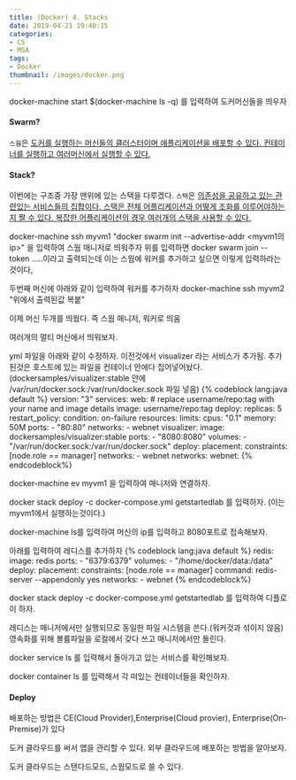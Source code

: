 ```yaml
---
title: (Docker) 4. Stacks
date: 2019-04-21 19:40:15
categories:
- CS
- MSA
tags:
- Docker
thumbnail: /images/docker.png
---
```




docker-machine start $(docker-machine ls -q)
를 입력하여 도커머신들을 띄우자

#### Swarm?
`스웜`은 <u>도커를 실행하는 머신들의 클러스터이며 애플리케이션을 배포할 수 있다. 컨테이너를 실행하고 여러머신에서 실행할 수 있다.</u>

#### Stack?
이번에는 구조중 가장 맨위에 있는 스택을 다루겠다. `스택`은 <u>의존성을 공유하고 있는 관련있는 서비스들의 집합이다. 스택은 전체 어플리케이션과 어떻게 조화를 이루어야하는지 짤 수 있다. 복잡한 어플리케이션의 경우 여러개의 스택을 사용할 수 있다.</u>

docker-machine ssh myvm1 "docker swarm init --advertise-addr <myvm1의 ip>"
을 입력하여 스웜 매니저로 띄워주자
위를 입력하면 docker swarm join --token .....이라고 출력되는데 이는 스웜에 워커를 추가하고 싶으면 이렇게 입력하라는 것이다,

두번째 머신에 아래와 같이 입력하여 워커를 추가하자
docker-machine ssh myvm2 "위에서 출력된값 복붙"

이제 머신 두개를 띄웠다.
즉 스웜 매니저, 워커로 띄움

여러개의 멀티 머신에서 띄워보자.

yml 파일을 아래와 같이 수정하자.
이전것에서 visualizer 라는 서비스가 추가됨.
추가된것은 호스트에 있는 파일을 컨테이너 안에다 집어넣어놨다.(dockersamples/visualizer:stable 안에 /var/run/docker.sock:/var/run/docker.sock 파일 넣음)
{% codeblock lang:java default %}
version: "3"
services:
  web:
    # replace username/repo:tag with your name and image details
    image: username/repo:tag
    deploy:
      replicas: 5
      restart_policy:
        condition: on-failure
      resources:
        limits:
          cpus: "0.1"
          memory: 50M
    ports:
      - "80:80"
    networks:
      - webnet
  visualizer:
    image: dockersamples/visualizer:stable
    ports:
      - "8080:8080"
    volumes:
      - "/var/run/docker.sock:/var/run/docker.sock"
    deploy:
      placement:
        constraints: [node.role == manager]
    networks:
      - webnet
networks:
  webnet:
  {% endcodeblock%}


docker-machine ev myvm1
을 입력하여 매니저와 연결하자.


 docker stack deploy -c docker-compose.yml getstartedlab
 를 입력하자. (이는 myvm1에서 실행하는것이다.)

 docker-machine ls를 입력하여 머신의 ip를 입력하고 8080포트로 접속해보자.

아래를 입력하여 레디스를 추가하자
{% codeblock lang:java default %}
 redis:
   image: redis
   ports:
     - "6379:6379"
   volumes:
     - "/home/docker/data:/data"
   deploy:
     placement:
       constraints: [node.role == manager]
   command: redis-server --appendonly yes
   networks:
     - webnet
     {% endcodeblock%}

 docker stack deploy -c docker-compose.yml getstartedlab
 를 입력하여 디플로이 하자.

레디스는 매니저에서만 실행되므로 동일한 파일 시스템을 쓴다.(워커것과 섞이지 않음)
영속화를 위해 볼륨파일을 로컬에서 갖다 쓰고 매니저에서만 돌린다.

docker service ls
를 입력해서 돌아가고 있는 서비스를 확인해보자.

docker container ls
를 입력해서 각 떠있는 컨테이너들을 확인하자.



#### Deploy

배포하는 방법은 CE(Cloud Provider),Enterprise(Cloud provier), Enterprise(On-Premise)가 있다

도커 클라우드를 써서 앱을 관리할 수 있다.
외부 클라우드에 배포하는 방법을 알아보자.

도커 클라우드는 스탠다드모드, 스웜모드로 쓸 수 있다.
